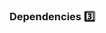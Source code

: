 ### Dependencies :three:

<panel type="seamless" header="%%-----------------------------------------%%" expanded>
  <include src="./index.md#main" />
</panel>
